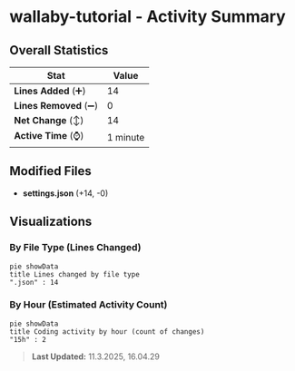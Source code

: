 # wallaby-tutorial - Activity Summary 

## Overall Statistics

| Stat                   | Value                                                             |
| ---------------------- | ----------------------------------------------------------------- |
| **Lines Added** (➕)   | 14                                          |
| **Lines Removed** (➖) | 0                                        |
| **Net Change** (↕)    | 14                |
| **Active Time** (⌚)   | 1 minute |


## Modified Files
- **settings.json** (+14, -0)

## Visualizations

### By File Type (Lines Changed)

```mermaid
pie showData
title Lines changed by file type
".json" : 14
```

### By Hour (Estimated Activity Count)

```mermaid
pie showData
title Coding activity by hour (count of changes)
"15h" : 2
```


> **Last Updated:** 11.3.2025, 16.04.29